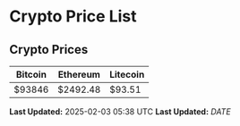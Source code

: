 # Crypto Price List

## Crypto Prices
| Bitcoin | Ethereum | Litecoin |
| ------- | -------- | -------- |
| $93846 | $2492.48 | $93.51 |
**Last Updated:** 2025-02-03 05:38 UTC
**Last Updated:** $DATE$
